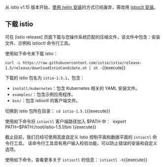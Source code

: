 从 istio v1.15 版本开始，[使用 helm 安装](https://istio.io/zh/docs/setup/install/helm/)的方式已经废弃，需改用 [istioclt 安装](https://istio.io/zh/docs/setup/install/istioctl/)。

## 下载 istio

可在 [istio release] 页面下载与您操作系统匹配的压缩文件，该文件中包含：安装文件、示例和 istioctl 命令行工具。

使用如下命令来下载 istio：

`curl -L https://raw.githubusercontent.com/istio/istio/release-1.5/release/downloadIstioCandidate.sh | sh -`{{execute}}

下载的 istio 包名为 `istio-1.5.1`，包含：
- `install/kubernetes`：包含 Kubernetes 相关的 YAML 安装文件。
- `examples/`：包含示例应用程序。
- `bin/`：包含 istioctl 的客户端文件。

切换到 istio 包所在目录：
`cd istio-1.5.1`{{execute}}

使用如下命令将 `istioctl` 客户端路径加入 $PATH 中：
`export PATH=$PATH:/root/istio-1.5.1/bin`{{execute}}

截止目前，我们已经可使用高度自定义 Istio 控制平面和数据平面的 `istioctl` 命令行工具。 该命令行工具具有用户输入校验功能，可以防止错误的安装和自定义选项。

使用如下命令，查看更多关于 `istioctl` 的信息：
`istioctl -h`{{execute}}
